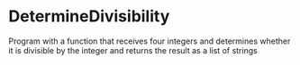 # DetermineDivisibility
Program with a function that receives four integers and determines whether it is divisible by the integer and returns the result as a list of strings
